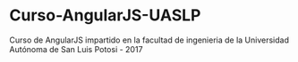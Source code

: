 # Curso-AngularJS-UASLP
Curso de AngularJS impartido en la facultad de ingenieria de la Universidad Autónoma de San Luis Potosi - 2017

